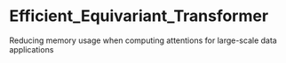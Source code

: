 # Efficient_Equivariant_Transformer
Reducing memory usage when computing attentions for large-scale data applications
